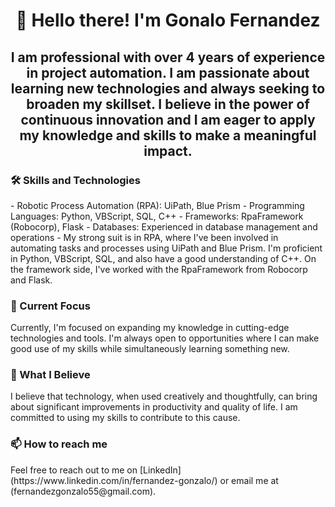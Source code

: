<h1 align="center">👋 Hello there! I'm Gonalo Fernandez</h1>

<h2 align="center">I am professional with over 4 years of experience in project automation. I am passionate about learning new technologies and always seeking to broaden my skillset. I believe in the power of continuous innovation and I am eager to apply my knowledge and skills to make a meaningful impact.</h3>

<h3 align="left">🛠 Skills and Technologies</h3>
- Robotic Process Automation (RPA): UiPath, Blue Prism
- Programming Languages: Python, VBScript, SQL, C++
-	Frameworks: RpaFramework (Robocorp), Flask
-	Databases: Experienced in database management and operations
-	My strong suit is in RPA, where I've been involved in automating tasks and processes using UiPath and Blue Prism. I'm proficient in Python, VBScript, SQL, and also have a good understanding of C++. On the framework side, I've worked with the RpaFramework from Robocorp and Flask.

<h3 align="left">🔭 Current Focus</h3>
Currently, I'm focused on expanding my knowledge in cutting-edge technologies and tools. I'm always open to opportunities where I can make good use of my skills while simultaneously learning something new.

<h3 align="left">🌱 What I Believe</h3>
I believe that technology, when used creatively and thoughtfully, can bring about significant improvements in productivity and quality of life. I am committed to using my skills to contribute to this cause.

<h3 align="left">📫 How to reach me</h3>
Feel free to reach out to me on [LinkedIn](https://www.linkedin.com/in/fernandez-gonzalo/) or email me at (fernandezgonzalo55@gmail.com).

